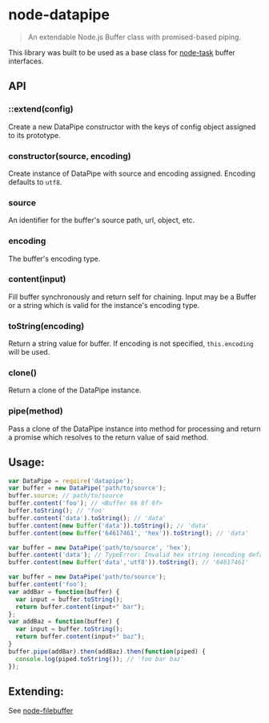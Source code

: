 # node-datapipe
> An extendable Node.js Buffer class with promised-based piping.

This library was built to be used as a base class for [node-task](http://github.com/node-task/spec) buffer interfaces.

## API

### ::extend(config)
Create a new DataPipe constructor with the keys of config object assigned to its prototype.

### constructor(source, encoding)
Create instance of DataPipe with source and encoding assigned.  Encoding defaults to `utf8`.

### source
An identifier for the buffer's source path, url, object, etc.

### encoding
The buffer's encoding type.

### content(input)
Fill buffer synchronously and return self for chaining.  Input may be a Buffer or a string which is valid for the instance's encoding type.

### toString(encoding)
Return a string value for buffer.  If encoding is not specified, `this.encoding` will be used.

### clone()
Return a clone of the DataPipe instance.

### pipe(method)
Pass a clone of the DataPipe instance into method for processing and return a promise which resolves to the return value of said method.

## Usage:
```js
var DataPipe = require('datapipe');
var buffer = new DataPipe('path/to/source');
buffer.source; // path/to/source
buffer.content('foo'); // <Buffer 66 6f 6f>
buffer.toString(); // 'foo'
buffer.content('data').toString(); // 'data'
buffer.content(new Buffer('data')).toString(); // 'data'
buffer.content(new Buffer('64617461', 'hex')).toString(); // 'data'

var buffer = new DataPipe('path/to/source', 'hex');
buffer.content('data'); // TypeError: Invalid hex string (encoding defaults to hex)
buffer.content(new Buffer('data','utf8')).toString(); // '64617461'

var buffer = new DataPipe('path/to/source');
buffer.content('foo');
var addBar = function(buffer) {
  var input = buffer.toString();
  return buffer.content(input+" bar");
};
var addBaz = function(buffer) {
  var input = buffer.toString();
  return buffer.content(input+" baz");
}
buffer.pipe(addBar).then(addBaz).then(function(piped) {
  console.log(piped.toString()); // 'foo bar baz'
});
```

## Extending:
See [node-filebuffer](https://github.com/node-task/filebuffer/blob/master/lib/filebuffer.js)
